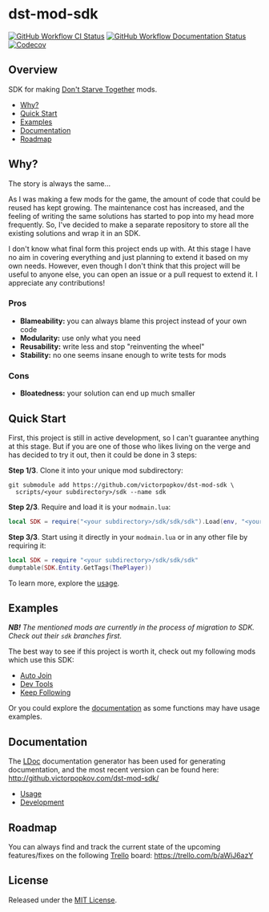 # dst-mod-sdk

[![GitHub Workflow CI Status][]](https://github.com/victorpopkov/dst-mod-sdk/actions?query=workflow%3ACI)
[![GitHub Workflow Documentation Status][]](https://github.com/victorpopkov/dst-mod-sdk/actions?query=workflow%3ADocumentation)
[![Codecov][]](https://codecov.io/gh/victorpopkov/dst-mod-sdk)

## Overview

SDK for making [Don't Starve Together][] mods.

- [Why?](#why)
- [Quick Start](#quick-start)
- [Examples](#examples)
- [Documentation](#documentation)
- [Roadmap](#roadmap)

## Why?

The story is always the same...

As I was making a few mods for the game, the amount of code that could be reused
has kept growing. The maintenance cost has increased, and the feeling of writing
the same solutions has started to pop into my head more frequently. So, I've
decided to make a separate repository to store all the existing solutions and
wrap it in an SDK.

I don't know what final form this project ends up with. At this stage I have no
aim in covering everything and just planning to extend it based on my own needs.
However, even though I don't think that this project will be useful to anyone
else, you can open an issue or a pull request to extend it. I appreciate any
contributions!

### Pros

- **Blameability:** you can always blame this project instead of your own code
- **Modularity:** use only what you need
- **Reusability:** write less and stop "reinventing the wheel"
- **Stability:** no one seems insane enough to write tests for mods

### Cons

- **Bloatedness:** your solution can end up much smaller

## Quick Start

First, this project is still in active development, so I can't guarantee
anything at this stage. But if you are one of those who likes living on the
verge and has decided to try it out, then it could be done in 3 steps:

**Step 1/3**. Clone it into your unique mod subdirectory:

```shell script
git submodule add https://github.com/victorpopkov/dst-mod-sdk \
  scripts/<your subdirectory>/sdk --name sdk
```

**Step 2/3**. Require and load it is your `modmain.lua`:

```lua
local SDK = require("<your subdirectory>/sdk/sdk/sdk").Load(env, "<your subdirectory>/sdk")
```

**Step 3/3**. Start using it directly in your `modmain.lua` or in any other file
by requiring it:

```lua
local SDK = require "<your subdirectory>/sdk/sdk/sdk"
dumptable(SDK.Entity.GetTags(ThePlayer))
```

To learn more, explore the [usage][].

## Examples

_**NB!** The mentioned mods are currently in the process of migration to SDK.
Check out their `sdk` branches first._

The best way to see if this project is worth it, check out my following mods
which use this SDK:

- [Auto Join][]
- [Dev Tools][]
- [Keep Following][]

Or you could explore the [documentation][] as some functions may have usage
examples.

## Documentation

The [LDoc][] documentation generator has been used for generating documentation,
and the most recent version can be found here:
http://github.victorpopkov.com/dst-mod-sdk/

- [Usage][]
- [Development][]

## Roadmap

You can always find and track the current state of the upcoming features/fixes
on the following [Trello][] board: https://trello.com/b/aWiJ6azY

## License

Released under the [MIT License](https://opensource.org/licenses/MIT).

[auto join]: https://github.com/victorpopkov/dst-mod-auto-join
[codecov]: https://img.shields.io/codecov/c/github/victorpopkov/dst-mod-sdk.svg
[dev tools]: https://github.com/victorpopkov/dst-mod-dev-tools
[development]: readme/02-development.md
[documentation]: http://github.victorpopkov.com/dst-mod-sdk/
[don't starve together]: https://www.klei.com/games/dont-starve-together
[github workflow ci status]: https://img.shields.io/github/workflow/status/victorpopkov/dst-mod-sdk/CI?label=CI
[github workflow documentation status]: https://img.shields.io/github/workflow/status/victorpopkov/dst-mod-sdk/Documentation?label=Documentation
[keep following]: https://github.com/victorpopkov/dst-mod-keep-following
[ldoc]: https://stevedonovan.github.io/ldoc/
[trello]: https://trello.com/
[usage]: readme/01-usage.md

